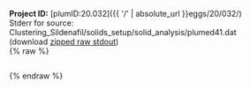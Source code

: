**Project ID:** [plumID:20.032]({{ '/' | absolute_url }}eggs/20/032/)  
Stderr for source:  Clustering_Sildenafil/solids_setup/solid_analysis/plumed41.dat   
(download [zipped raw stdout](plumed41.dat.plumed.stdout.txt.zip))  
{% raw %}
<pre>
</pre>
{% endraw %}
